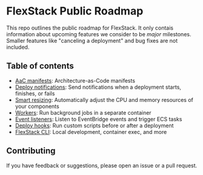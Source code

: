 # FlexStack Public Roadmap

This repo outlines the public roadmap for FlexStack. It only contais information about 
upcoming features we consider to be _major_ milestones. Smaller features like "canceling a deployment" 
and bug fixes are not included.

## Table of contents

- [AaC manifests](0-AaC-manifests.md): Architecture-as-Code manifests
- [Deploy notifications](1-Deploy-notifications.md): Send notifications when a deployment starts, finishes, or fails
- [Smart resizing](2-Smart-resizing.md): Automatically adjust the CPU and memory resources of your components
- [Workers](3-Workers.md): Run background jobs in a separate container
- [Event listeners](4-Event-listeners.md): Listen to EventBridge events and trigger ECS tasks
- [Deploy hooks](5-Deploy-hooks.md): Run custom scripts before or after a deployment
- [FlexStack CLI](6-FlexStack-CLI.md): Local development, container exec, and more

## Contributing

If you have feedback or suggestions, please open an issue or a pull request.
